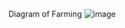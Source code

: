 Diagram of Farming
![image](https://github.com/user-attachments/assets/c4b189cf-2fe7-4c7f-a35a-ff64f614b597)

